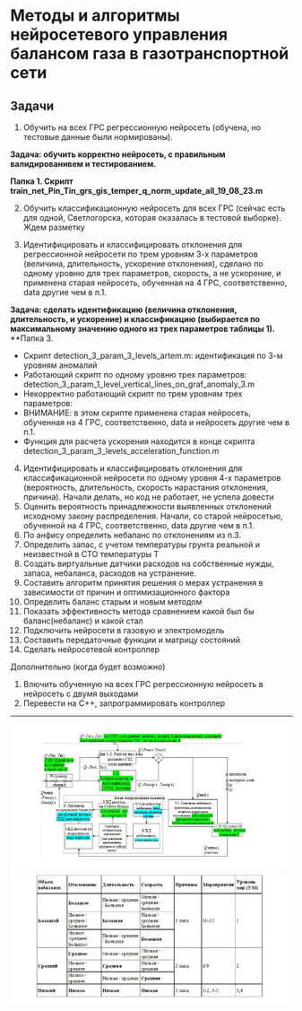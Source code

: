 # Методы и алгоритмы нейросетевого управления балансом газа в газотранспортной сети
## Задачи
1.	Обучить на всех ГРС регрессионную нейросеть (обучена, но тестовые данные были нормированы). 

**Задача: обучить корректно нейросеть, с правильным валидированивем и тестированием.**

**Папка 1. Скрипт train_net_Pin_Tin_grs_gis_temper_q_norm_update_all_19_08_23.m** 

2.	Обучить классификационную нейросеть для всех ГРС (сейчас есть для одной, Светлогорска, которая оказалась в тестовой выборке).
Ждем разметку 

3.	Идентифицировать и классифицировать отклонения для регрессионной нейросети по трем уровням 3-х параметров (величина, длительность, ускорение отклонения), сделано по одному уровню для трех параметров, скорость, а не ускорение, и применена старая нейросеть, обученная на 4 ГРС, соответственно, data другие чем в п.1.

**Задача: сделать идентификацию (величина отклонения, длительность, и ускорение) и классификацию (выбирается по максимальному значению одного из трех параметров таблицы 1).**
**Папка 3. 
 - Скрипт detection_3_param_3_levels_artem.m: идентификация по 3-м уровням аномалий
 - Работающий скрипт по одному уровню трех параметров: detection_3_param_1_level_vertical_lines_on_graf_anomaly_3.m
 - Некорректно работающий скрипт по трем уровням трех параметров: 
 - ВНИМАНИЕ: в этом скрипте применена старая нейросеть, обученная на 4 ГРС, соответственно, data и нейросеть другие чем в п.1.
 - Функция для расчета ускорения находится в конце скрипта detection_3_param_3_levels_acceleration_function.m

4.	Идентифицировать и классифицировать отклонения для классификационной нейросети по одному уровня 4-х параметров (вероятность, длительность, скорость нарастания отклонения, причина). Начали делать, но код не работает, не успела довести
5.	Оценить вероятность принадлежности выявленных отклонений исходному закону распределения. Начали, со старой нейросетью, обученной на 4 ГРС, соответственно, data другие чем в п.1.
6.	По анфису определить небаланс по отклонениям из п.3.
7.	Определить запас, с учетом температуры грунта реальной и неизвестной в СТО температуры Т
8.	Создать виртуальные датчики расходов на собственные нужды, запаса, небаланса, расходов на устранение.
9.	Составить алгоритм принятия решения о мерах устранения в зависимости от причин и оптимизационного фактора
10.	Определить баланс старым и новым методом
11.	Показать эффективность метода сравнением какой был бы баланс(небаланс) и какой стал
12.	Подключить нейросети в газовую и электромодель
13.	Составить передаточные функции и матрицу состояний
14.	Сделать нейросетевой контроллер
    
Дополнительно (когда будет возможно)
1.	Влючить обученную на всех ГРС регрессионную нейросеть в нейросеть с двумя выходами
2.	Перевести на С++, запрограммировать контроллер

_____
![Схема](https://github.com/AigulPetrova/Gas/blob/86e5967bc2a582732c26ee1abcb0e2d5a213430d/%D0%A1%D1%85%D0%B5%D0%BC%D0%B0%20%D0%BC%D0%BE%D0%B4%D0%B5%D0%BB%D0%B8%201.jpg)
![Схема](https://github.com/AigulPetrova/Gas/blob/5f4c6932e1c5b389cd034adcc56ad072cb6e3afd/%D0%A2%D0%B0%D0%B1%D0%BB%D0%B8%D1%86%D0%B0%201.jpg)
